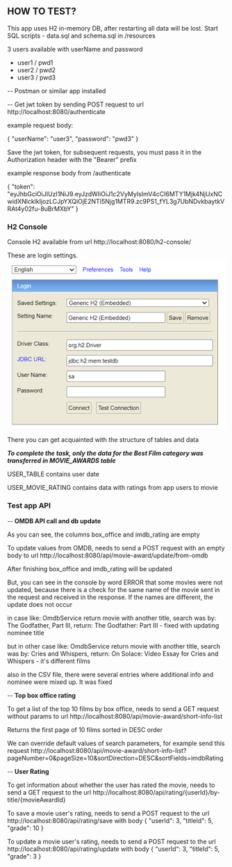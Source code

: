 ## HOW TO TEST?

This app uses H2 in-memory DB, after restarting all data will be lost.
Start SQL scripts - data.sql and schema.sql in /resources

3 users available with userName and password
* user1 / pwd1
* user2 / pwd2
* user3 / pwd3

-- Postman or similar app installed 

-- Get jwt token by sending POST request to url http://localhost:8080/authenticate

example request body:

{
"userName": "user3",
"password": "pwd3"
}

Save the jwt token, for subsequent requests, you must pass it in the Authorization header with the "Bearer" prefix

example response body from /authenticate

{
"token": "eyJhbGciOiJIUzI1NiJ9.eyJzdWIiOiJ1c2VyMyIsImV4cCI6MTY1Mjk4NjUxNCwidXNlcklkIjozLCJpYXQiOjE2NTI5Njg1MTR9.zc9PS1_fYL3g7UbNDvkbaytkVRAt4y02fu-8uBrMXbY"
}

### H2 Console

Console H2 available from url http://localhost:8080/h2-console/

These are login settings.
![img.png](img/H2_console.png)

There you can get acquainted with the structure of tables and data

 ***To complete the task, only the data for the Best Film category was transferred in MOVIE_AWARDS table***

USER_TABLE contains user date

USER_MOVIE_RATING contains data with ratings from app users to movie

### Test app API

-- **OMDB API call and db update**

As you can see, the columns box_office and imdb_rating are empty

To update values from OMDB, needs to send a POST request with an empty body to url http://localhost:8080/api/movie-award/update/from-omdb

After finishing box_office and imdb_rating will be updated

But, you can see in the console by word ERROR that some movies were not updated, because there is a check for the same name of the movie sent in the request and received in the response. If the names are different, the update does not occur

in case like: OmdbService return movie with another title, search was by: The Godfather, Part III, return: The Godfather: Part III - fixed with updating nominee title

but in other case like: OmdbService return movie with another title, search was by: Cries and Whispers, return: On Solace: Video Essay for Cries and Whispers - it's different films

also in the CSV file, there were several entries where additional info and nominee were mixed up. It was fixed

-- **Top box office rating**

To get a list of the top 10 films by box office, needs to send a GET request without params to url http://localhost:8080/api/movie-award/short-info-list

Returns the first page of 10 films sorted in DESC order

We can override default values of search parameters, for example send this request
http://localhost:8080/api/movie-award/short-info-list?pageNumber=0&pageSize=10&sortDirection=DESC&sortFields=imdbRating

-- **User Rating**

To get information about whether the user has rated the movie, needs to send a GET request to the url http://localhost:8080/api/rating/{userId}/by-title/{movieAwardId}

To save a movie user's rating, needs to send a POST request to the url http://localhost:8080/api/rating/save
with body {
"userId": 3,
"titleId": 5,
"grade": 10
}

To update a movie user's rating, needs to send a POST request to the url http://localhost:8080/api/rating/update
with body {
"userId": 3,
"titleId": 5,
"grade": 3
}







